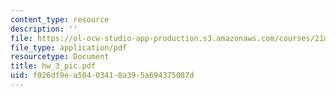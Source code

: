 ```yaml
---
content_type: resource
description: ''
file: https://ol-ocw-studio-app-production.s3.amazonaws.com/courses/21m-734-lighting-design-for-the-theatre-fall-2003/f026df9ea50403418a395a694375087d_hw_3_pic.pdf
file_type: application/pdf
resourcetype: Document
title: hw_3_pic.pdf
uid: f026df9e-a504-0341-8a39-5a694375087d
---
```

